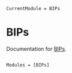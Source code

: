 ```@meta
CurrentModule = BIPs
```

# BIPs

Documentation for [BIPs](https://github.com/cortner/BIPs.jl).

```@index
```

```@autodocs
Modules = [BIPs]
```
